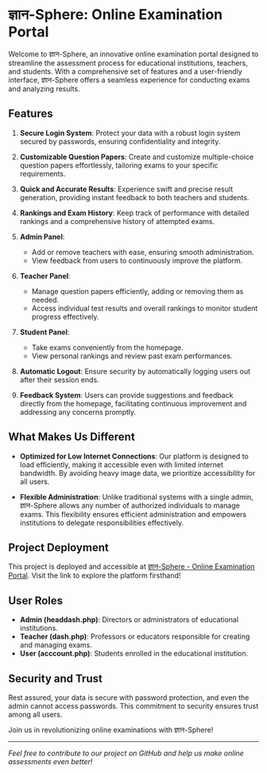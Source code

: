 # ज्ञान-Sphere: Online Examination Portal

Welcome to ज्ञान-Sphere, an innovative online examination portal designed to streamline the assessment process for educational institutions, teachers, and students. With a comprehensive set of features and a user-friendly interface, ज्ञान-Sphere offers a seamless experience for conducting exams and analyzing results.

## Features

1. **Secure Login System**: Protect your data with a robust login system secured by passwords, ensuring confidentiality and integrity.

2. **Customizable Question Papers**: Create and customize multiple-choice question papers effortlessly, tailoring exams to your specific requirements.

3. **Quick and Accurate Results**: Experience swift and precise result generation, providing instant feedback to both teachers and students.

4. **Rankings and Exam History**: Keep track of performance with detailed rankings and a comprehensive history of attempted exams.

5. **Admin Panel**:
   - Add or remove teachers with ease, ensuring smooth administration.
   - View feedback from users to continuously improve the platform.

6. **Teacher Panel**:
   - Manage question papers efficiently, adding or removing them as needed.
   - Access individual test results and overall rankings to monitor student progress effectively.

7. **Student Panel**:
   - Take exams conveniently from the homepage.
   - View personal rankings and review past exam performances.

8. **Automatic Logout**: Ensure security by automatically logging users out after their session ends.

9. **Feedback System**: Users can provide suggestions and feedback directly from the homepage, facilitating continuous improvement and addressing any concerns promptly.

## What Makes Us Different

- **Optimized for Low Internet Connections**: Our platform is designed to load efficiently, making it accessible even with limited internet bandwidth. By avoiding heavy image data, we prioritize accessibility for all users.

- **Flexible Administration**: Unlike traditional systems with a single admin, ज्ञान-Sphere allows any number of authorized individuals to manage exams. This flexibility ensures efficient administration and empowers institutions to delegate responsibilities effectively.

## Project Deployment

This project is deployed and accessible at [ज्ञान-Sphere - Online Examination Portal](https://www.hitin.tech/project3/). Visit the link to explore the platform firsthand!

## User Roles

- **Admin (headdash.php)**: Directors or administrators of educational institutions.
- **Teacher (dash.php)**: Professors or educators responsible for creating and managing exams.
- **User (acccount.php)**: Students enrolled in the educational institution.

## Security and Trust

Rest assured, your data is secure with password protection, and even the admin cannot access passwords. This commitment to security ensures trust among all users.

Join us in revolutionizing online examinations with ज्ञान-Sphere!

---

*Feel free to contribute to our project on GitHub and help us make online assessments even better!*
